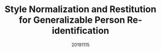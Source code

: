 ---
title: "Style Normalization and Restitution for Generalizable Person Re-identification"
date: 20191115
category: "vision"
author_list: "Xin Jin, Cuiling Lan, Wenjun Zeng, Zhibo Chen, Li Zhang"
pub_in: "CVPR 2020"
pdf_url: "https://arxiv.org/abs/2005.11037"
---